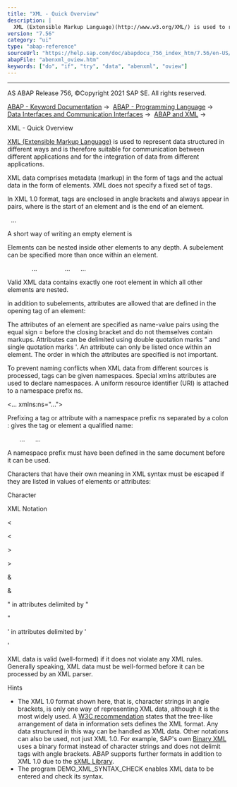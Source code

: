 ```yaml
---
title: "XML - Quick Overview"
description: |
  XML (Extensible Markup Language)(http://www.w3.org/XML/) is used to represent data structured in different ways and is therefore suitable for communication between different applications and for the integration of data from different applications. XML data comprises metadata (markup) in the form o
version: "7.56"
category: "ui"
type: "abap-reference"
sourceUrl: "https://help.sap.com/doc/abapdocu_756_index_htm/7.56/en-US/abenxml_oview.htm"
abapFile: "abenxml_oview.htm"
keywords: ["do", "if", "try", "data", "abenxml", "oview"]
---
```


* * *

AS ABAP Release 756, ©Copyright 2021 SAP SE. All rights reserved.

[ABAP - Keyword Documentation](https://help.sap.com/doc/abapdocu_756_index_htm/7.56/en-US/abenabap.htm) →  [ABAP - Programming Language](https://help.sap.com/doc/abapdocu_756_index_htm/7.56/en-US/abenabap_reference.htm) →  [Data Interfaces and Communication Interfaces](https://help.sap.com/doc/abapdocu_756_index_htm/7.56/en-US/abenabap_data_communication.htm) →  [ABAP and XML](https://help.sap.com/doc/abapdocu_756_index_htm/7.56/en-US/abenabap_xml.htm) → 

XML - Quick Overview

[XML (Extensible Markup Language)](http://www.w3.org/XML/) is used to represent data structured in different ways and is therefore suitable for communication between different applications and for the integration of data from different applications.

XML data comprises metadata (markup) in the form of tags and the actual data in the form of elements. XML does not specify a fixed set of tags.

In XML 1.0 format, tags are enclosed in angle brackets and always appear in pairs, where <tag> is the start of an element and </tag> is the end of an element.

<tag>
  ...
</tag>

A short way of writing an empty element <tag></tag> is

<tag />

Elements can be nested inside other elements to any depth. A subelement can be specified more than once within an element.

<tag>
  <tag1>
    <tag2>
      ...
    </tag2>
  </tag1>
  <tag1>
    ...
  </tag1>
  ...
</tag>

Valid XML data contains exactly one root element in which all other elements are nested.

in addition to subelements, attributes are allowed that are defined in the opening tag of an element:

<tag attribute="...">

The attributes of an element are specified as name-value pairs using the equal sign \= before the closing bracket and do not themselves contain markups. Attributes can be delimited using double quotation marks " and single quotation marks '. An attribute can only be listed once within an element. The order in which the attributes are specified is not important.

To prevent naming conflicts when XML data from different sources is processed, tags can be given namespaces. Special xmlns attributes are used to declare namespaces. A uniform resource identifier (URI) is attached to a namespace prefix ns.

<... xmlns:ns="...">

Prefixing a tag or attribute with a namespace prefix ns separated by a colon : gives the tag or element a qualified name:

<tag xmlns:ns="...">
  <ns:tag ns:attribute="...">
    ...
  </ns:tag>
  ...
</tag>

A namespace prefix must have been defined in the same document before it can be used.

Characters that have their own meaning in XML syntax must be escaped if they are listed in values of elements or attributes:

Character

XML Notation

<

&lt;

\>

&gt;

&

&amp;

" in attributes delimited by "

&quot;

' in attributes delimited by '

&apos;

XML data is valid (well-formed) if it does not violate any XML rules. Generally speaking, XML data must be well-formed before it can be processed by an XML parser.

Hints

-   The XML 1.0 format shown here, that is, character strings in angle brackets, is only one way of representing XML data, although it is the most widely used. A [W3C recommendation](http://www.w3.org/TR/xml-infoset/) states that the tree-like arrangement of data in information sets defines the XML format. Any data structured in this way can be handled as XML data. Other notations can also be used, not just XML 1.0. For example, SAP's own [Binary XML](https://help.sap.com/doc/abapdocu_756_index_htm/7.56/en-US/abenbinary_xml_glosry.htm "Glossary Entry") uses a binary format instead of character strings and does not delimit tags with angle brackets. ABAP supports further formats in addition to XML 1.0 due to the [sXML Library](https://help.sap.com/doc/abapdocu_756_index_htm/7.56/en-US/abenabap_sxml_lib.htm).
-   The program DEMO\_XML\_SYNTAX\_CHECK enables XML data to be entered and check its syntax.